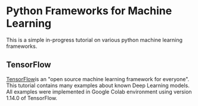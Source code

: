 # Python Frameworks for Machine Learning
This is a simple in-progress tutorial on various python machine learning frameworks.
## TensorFlow
[TensorFlow](https://github.com/tensorflow/tensorflow)is an "open source machine learning framework for everyone". This tutorial contains many examples about known Deep Learning models. All examples were implemented in Google Colab environment using version 1.14.0 of TensorFlow. 
